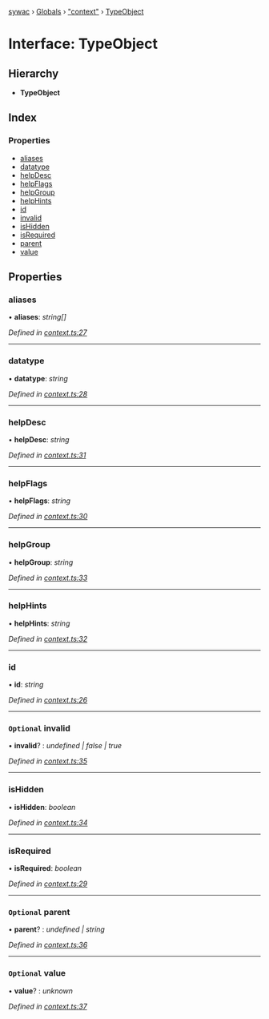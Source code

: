 [sywac](../README.md) › [Globals](../globals.md) › ["context"](../modules/_context_.md) › [TypeObject](_context_.typeobject.md)

# Interface: TypeObject

## Hierarchy

* **TypeObject**

## Index

### Properties

* [aliases](_context_.typeobject.md#aliases)
* [datatype](_context_.typeobject.md#datatype)
* [helpDesc](_context_.typeobject.md#helpdesc)
* [helpFlags](_context_.typeobject.md#helpflags)
* [helpGroup](_context_.typeobject.md#helpgroup)
* [helpHints](_context_.typeobject.md#helphints)
* [id](_context_.typeobject.md#id)
* [invalid](_context_.typeobject.md#optional-invalid)
* [isHidden](_context_.typeobject.md#ishidden)
* [isRequired](_context_.typeobject.md#isrequired)
* [parent](_context_.typeobject.md#optional-parent)
* [value](_context_.typeobject.md#optional-value)

## Properties

###  aliases

• **aliases**: *string[]*

*Defined in [context.ts:27](https://github.com/jose-pr/sywac/blob/a63bd2b/src/context.ts#L27)*

___

###  datatype

• **datatype**: *string*

*Defined in [context.ts:28](https://github.com/jose-pr/sywac/blob/a63bd2b/src/context.ts#L28)*

___

###  helpDesc

• **helpDesc**: *string*

*Defined in [context.ts:31](https://github.com/jose-pr/sywac/blob/a63bd2b/src/context.ts#L31)*

___

###  helpFlags

• **helpFlags**: *string*

*Defined in [context.ts:30](https://github.com/jose-pr/sywac/blob/a63bd2b/src/context.ts#L30)*

___

###  helpGroup

• **helpGroup**: *string*

*Defined in [context.ts:33](https://github.com/jose-pr/sywac/blob/a63bd2b/src/context.ts#L33)*

___

###  helpHints

• **helpHints**: *string*

*Defined in [context.ts:32](https://github.com/jose-pr/sywac/blob/a63bd2b/src/context.ts#L32)*

___

###  id

• **id**: *string*

*Defined in [context.ts:26](https://github.com/jose-pr/sywac/blob/a63bd2b/src/context.ts#L26)*

___

### `Optional` invalid

• **invalid**? : *undefined | false | true*

*Defined in [context.ts:35](https://github.com/jose-pr/sywac/blob/a63bd2b/src/context.ts#L35)*

___

###  isHidden

• **isHidden**: *boolean*

*Defined in [context.ts:34](https://github.com/jose-pr/sywac/blob/a63bd2b/src/context.ts#L34)*

___

###  isRequired

• **isRequired**: *boolean*

*Defined in [context.ts:29](https://github.com/jose-pr/sywac/blob/a63bd2b/src/context.ts#L29)*

___

### `Optional` parent

• **parent**? : *undefined | string*

*Defined in [context.ts:36](https://github.com/jose-pr/sywac/blob/a63bd2b/src/context.ts#L36)*

___

### `Optional` value

• **value**? : *unknown*

*Defined in [context.ts:37](https://github.com/jose-pr/sywac/blob/a63bd2b/src/context.ts#L37)*
